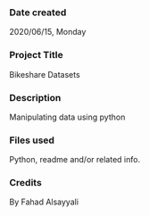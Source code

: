### Date created
2020/06/15, Monday

### Project Title
Bikeshare Datasets

### Description
Manipulating data using python

### Files used
Python, readme and/or related info.

### Credits
By Fahad Alsayyali

